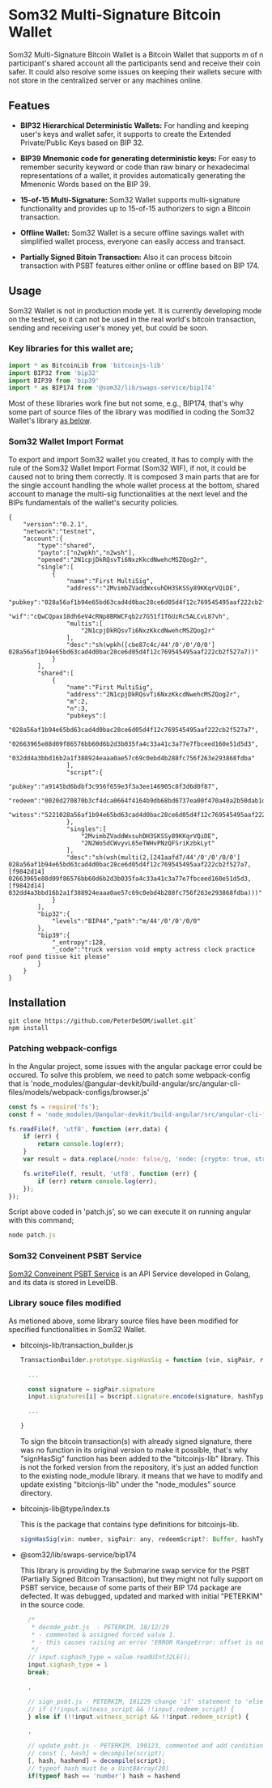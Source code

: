 # Som32 Multi-Signature Bitcoin Wallet

Som32 Multi-Signature Bitcoin Wallet is a Bitcoin Wallet that supports m of n
participant's shared account all the participants send and receive their coin
safer. It could also resolve some issues on keeping their wallets secure with
not store in the centralized server or any machines online.

## Featues

- **BIP32 Hierarchical Deterministic Wallets:** For handling and keeping user's keys and
  wallet safer, it supports to create the Extended Private/Public Keys based on BIP 32.

- **BIP39 Mnemonic code for generating deterministic keys:** For easy to remember
  security keyword or code than raw binary or hexadecimal representations of a wallet,
  it provides automatically generating the Mmenonic Words based on the BIP 39.

- **15-of-15 Multi-Signature:** Som32 Wallet supports multi-signature functionality and
  provides up to 15-of-15 authorizers to sign a Bitcoin transaction.

- **Offline Wallet:** Som32 Wallet is a secure offline savings wallet with simplified
  wallet process, everyone can easily access and transact.

- **Partially Signed Bitoin Transaction:** Also it can process bitcoin transaction with
  PSBT features either online or offline based on BIP 174.

## Usage

Som32 Wallet is not in production mode yet. It is currently developing mode on the 
testnet, so it can not be used in the real world's bitcoin transaction, sending and 
receiving user's money yet, but could be soon.

### Key libraries for this wallet are;

```javascript
import * as BitcoinLib from 'bitcoinjs-lib'
import BIP32 from 'bip32'
import BIP39 from 'bip39'
import * as BIP174 from '@som32/lib/swaps-service/bip174'
```
Most of these libraries work fine but not some, e.g., BIP174, that's why some part of 
source files of the library was modified in coding the Som32 Wallet's library [as below](#library-souce-files-modified).

### Som32 Wallet Import Format

To export and import Som32 wallet you created, it has to comply with the rule of the 
Som32 Wallet Import Format (Som32 WIF), if not, it could be caused not to bring them 
correctly. It is composed 3 main parts that are for the single account handling the whole wallet process at the bottom, shared account to manage the multi-sig 
functionalities at the next level and the BIPs fundamentals of the wallet's security 
policies.

```
{
    "version":"0.2.1",
    "network":"testnet",
    "account":{
        "type":"shared",
        "payto":["n2wpkh","n2wsh"],
        "opened":"2N1cpjDkRQsvTi6NxzKkcdNwehcMSZQog2r",
        "single":[
            {
                "name":"First MultiSig",
                "address":"2MvimbZVaddWxsuhDH3SKSSy89KKqrVQiDE",
                "pubkey":"028a56af1b94e65bd63cad4d0bac28ce6d05d4f12c769545495aaf222cb2f527a7",
                "wif":"cQwCQpax18dh6eV4cRNp8BRWCFqb2z7G51f1T6UzRc5ALCvL87vh",
                "multis":[
                    "2N1cpjDkRQsvTi6NxzKkcdNwehcMSZQog2r"
                ],
                "desc":"sh(wpkh([cbe87c4c/44'/0'/0'/0/0'] 028a56af1b94e65bd63cad4d0bac28ce6d05d4f12c769545495aaf222cb2f527a7))"
            }
        ],
        "shared":[
            {
                "name":"First MultiSig",
                "address":"2N1cpjDkRQsvTi6NxzKkcdNwehcMSZQog2r",
                "m":2,
                "n":3,
                "pubkeys":[
                    "028a56af1b94e65bd63cad4d0bac28ce6d05d4f12c769545495aaf222cb2f527a7",
                    "02663965e88d09f86576bb60d6b2d3b035fa4c33a41c3a77e7fbceed160e51d5d3",
                    "032dd4a3bbd16b2a1f388924eaaa0ae57c69c0ebd4b288fc756f263e293868fdba"
                ],
                "script":{
                    "pubkey":"a9145bd6bdbf3c956f659e3f3a3ee146905c8f3d6d0f87",
                    "redeem":"0020d270870b3cf4dca0664f4164b9db68bd6737ea00f470a40a2b50dab1db8ddc4a",
                    "witess":"5221028a56af1b94e65bd63cad4d0bac28ce6d05d4f12c769545495aaf222cb2f527a72102663965e88d09f86576bb60d6b2d3b035fa4c33a41c3a77e7fbceed160e51d5d321032dd4a3bbd16b2a1f388924eaaa0ae57c69c0ebd4b288fc756f263e293868fdba53ae"
                },
                "singles":[
                    "2MvimbZVaddWxsuhDH3SKSSy89KKqrVQiDE",
                    "2N2Wo5dCWvyvL65eTWHvPNzQFSriKzbkLyt"
                ],
                "desc":"sh(wsh(multi(2,[241aafd7/44'/0'/0'/0/0'] 028a56af1b94e65bd63cad4d0bac28ce6d05d4f12c769545495aaf222cb2f527a7,[f9842d14] 02663965e88d09f86576bb60d6b2d3b035fa4c33a41c3a77e7fbceed160e51d5d3,[f9842d14] 032dd4a3bbd16b2a1f388924eaaa0ae57c69c0ebd4b288fc756f263e293868fdba)))"
            }
        ],
        "bip32":{
            "levels":"BIP44","path":"m/44'/0'/0'/0/0"
        },
        "bip39":{
            "_entropy":128,
            "_code":"truck version void empty actress clock practice roof pond tissue kit please"
        }
    }
}
```

## Installation

```
git clone https://github.com/PeterDeSOM/iwallet.git`
npm install
```

### Patching webpack-configs

In the Angular project, some issues with the angular package error could be occured. To solve this problem, we need to patch some webpack-config that is 'node_modules/@angular-devkit/build-angular/src/angular-cli-files/models/webpack-configs/browser.js'

```javascript
const fs = require('fs');
const f = 'node_modules/@angular-devkit/build-angular/src/angular-cli-files/models/webpack-configs/browser.js';

fs.readFile(f, 'utf8', function (err,data) {
    if (err) {
        return console.log(err);
    }
    var result = data.replace(/node: false/g, 'node: {crypto: true, stream: true, fs: \'empty\', net: \'empty\', tls: \'empty\'}');

    fs.writeFile(f, result, 'utf8', function (err) {
        if (err) return console.log(err);
    });
});
```

Script above coded in 'patch.js', so we can execute it on running angular with this command;

```javascript
node patch.js
```

### Som32 Conveinent PSBT Service

[Som32 Conveinent PSBT Service](https://github.com/PeterDeSOM/api-server) is an API Service developed in Golang, and its data is stored in LevelDB.

### Library souce files modified

As metioned above, some library source files have been modified for specified functionalities in Som32 Wallet.

- bitcoinjs-lib/transaction_builder.js

  ```javascript
  TransactionBuilder.prototype.signHasSig = function (vin, sigPair, redeemScript, hashType, witnessValue, witnessScript) {

    ...

    const signature = sigPair.signature
    input.signatures[i] = bscript.signature.encode(signature, hashType)
  
    ...
  
  }
  ```

  To sign the bitcoin transaction(s) with already signed signature, there was no function in its original version to make it possible, that's why "signHasSig" function has been added to the "bitcoinjs-lib" library. This is not the forked version from the repository, it's just an added function to the existing node_module library. it means that we have to modify and update existing "bitcionjs-lib" under the "node_modules" source directory.

- bitcoinjs-lib@type/index.ts

  This is the package that contains type definitions for bitcoinjs-lib.

  ```javascript
  signHasSig(vin: number, sigPair: any, redeemScript?: Buffer, hashType?: number, witnessValue?: number, witnessScript?: Buffer): void;
  ```

- @som32/lib/swaps-service/bip174

  This library is providing by the Submarine swap service for the PSBT (Partially Signed Bitcoin Transaction), but they might not fully support on PSBT service, because of some parts of their BIP 174 package are defected. It was debugged, updated and marked with initial "PETERKIM" in the source code.


  ```javascript
    /* 
     * decode_psbt.js  - PETERKIM, 18/12/29 
     * - commented & assigned forced value 1.
     * - this causes raising an error "ERROR RangeError: offset is not uint"
     */
    // input.sighash_type = value.readUInt32LE();
    input.sighash_type = 1
    break;

    ,

    // sign_psbt.js - PETERKIM, 181229 change 'if' statement to 'else if' statement
    // if (!!input.witness_script && !!input.redeem_script) {
    } else if (!!input.witness_script && !!input.redeem_script) {

    ,

    // update_psbt.js - PETERKIM, 190123, commented and add condition for not hash ---
    // const [, hash] = decompile(script);
    [, hash, hashend] = decompile(script);
    // typeof hash must be a Uint8Array(20)
    if(typeof hash == 'number') hash = hashend
  ```

